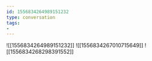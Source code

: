 ```yaml
---
id: 1556834264989151232
type: conversation
tags:
- 
---
```

![[1556834264989151232]]
![[1556834267010715649]]
![[1556834268298391552]]

